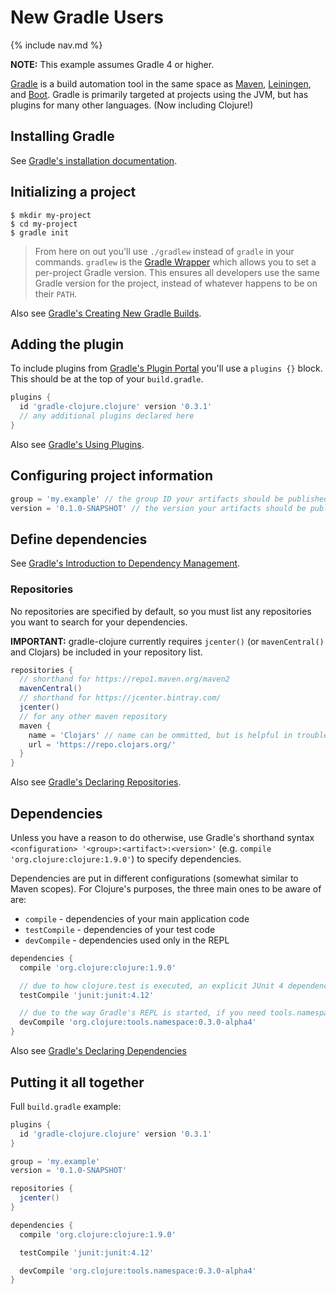 # New Gradle Users

{% include nav.md %}

**NOTE:** This example assumes Gradle 4 or higher.

[Gradle](https://docs.gradle.org/current/userguide/userguide.html) is a build automation tool in the same space as [Maven](https://maven.apache.org), [Leiningen](https://leiningen.org), and [Boot](https://boot-clj.com). Gradle is primarily targeted at projects using the JVM, but has plugins for many other languages. (Now including Clojure!)

## Installing Gradle

See [Gradle's installation documentation](https://docs.gradle.org/current/userguide/installation.html).

## Initializing a project

```
$ mkdir my-project
$ cd my-project
$ gradle init
```

> From here on out you'll use `./gradlew` instead of `gradle` in your commands. `gradlew` is the [Gradle Wrapper](https://docs.gradle.org/current/userguide/gradle_wrapper.html) which allows you to set a per-project Gradle version. This ensures all developers use the same Gradle version for the project, instead of whatever happens to be on their `PATH`.

Also see [Gradle's Creating New Gradle Builds](https://guides.gradle.org/creating-new-gradle-builds).

## Adding the plugin

To include plugins from [Gradle's Plugin Portal](https://plugins.gradle.org/) you'll use a `plugins {}` block. This should be at the top of your `build.gradle`.

```groovy
plugins {
  id 'gradle-clojure.clojure' version '0.3.1'
  // any additional plugins declared here
}
```

Also see [Gradle's Using Plugins](https://docs.gradle.org/current/userguide/plugins.html).

## Configuring project information

```groovy
group = 'my.example' // the group ID your artifacts should be published under
version = '0.1.0-SNAPSHOT' // the version your artifacts should be published under
```

## Define dependencies

See [Gradle's Introduction to Dependency Management](https://docs.gradle.org/current/userguide/introduction_dependency_management.html).

### Repositories

No repositories are specified by default, so you must list any repositories you want to search for your dependencies.

**IMPORTANT:** gradle-clojure currently requires `jcenter()` (or `mavenCentral()` and Clojars) be included in your repository list.

```groovy
repositories {
  // shorthand for https://repo1.maven.org/maven2
  mavenCentral()
  // shorthand for https://jcenter.bintray.com/
  jcenter()
  // for any other maven repository
  maven {
    name = 'Clojars' // name can be ommitted, but is helpful in troubleshooting
    url = 'https://repo.clojars.org/'
  }
}
```

Also see [Gradle's Declaring Repositories](https://docs.gradle.org/current/userguide/declaring_repositories.html).

## Dependencies

Unless you have a reason to do otherwise, use Gradle's shorthand syntax `<configuration> '<group>:<artifact>:<version>'` (e.g. `compile 'org.clojure:clojure:1.9.0'`) to specify dependencies.

Dependencies are put in different configurations (somewhat similar to Maven scopes). For Clojure's purposes, the three main ones to be aware of are:

- `compile` - dependencies of your main application code
- `testCompile` - dependencies of your test code
- `devCompile` - dependencies used only in the REPL

```groovy
dependencies {
  compile 'org.clojure:clojure:1.9.0'

  // due to how clojure.test is executed, an explicit JUnit 4 dependency is needed
  testCompile 'junit:junit:4.12'

  // due to the way Gradle's REPL is started, if you need tools.namespace, you must be on 0.3+
  devCompile 'org.clojure:tools.namespace:0.3.0-alpha4'
}
```

Also see [Gradle's Declaring Dependencies](https://docs.gradle.org/current/userguide/declaring_dependencies.html)

## Putting it all together

Full `build.gradle` example:

```groovy
plugins {
  id 'gradle-clojure.clojure' version '0.3.1'
}

group = 'my.example'
version = '0.1.0-SNAPSHOT'

repositories {
  jcenter()
}

dependencies {
  compile 'org.clojure:clojure:1.9.0'

  testCompile 'junit:junit:4.12'

  devCompile 'org.clojure:tools.namespace:0.3.0-alpha4'
}
```
